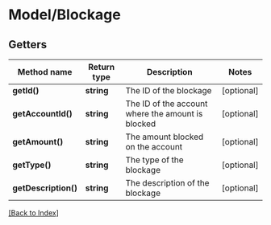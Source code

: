 # Model/Blockage

## Getters

Method name | Return type | Description | Notes
------------ | ------------- | ------------- | -------------
**getId()** | **string** | The ID of the blockage | [optional]
**getAccountId()** | **string** | The ID of the account where the amount is blocked | [optional]
**getAmount()** | **string** | The amount blocked on the account | [optional]
**getType()** | **string** | The type of the blockage | [optional]
**getDescription()** | **string** | The description of the blockage | [optional]

[[Back to Index]](../index.md)
